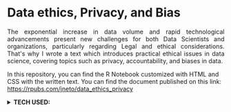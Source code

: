 # Data ethics, Privacy, and Bias

<p align="justify"> The exponential increase in data volume and rapid technological advancements present new challenges for both Data Scientists and organizations, particularly regarding Legal and ethical considerations. That's why I wrote a text which introduces practical ethical issues in data science, covering topics such as privacy, accountability, and biases in data. 

In this repository, you can find the R Notebook customized with HTML and CSS with the written text. You can find the document published on this link: https://rpubs.com/jneto/data_ethics_privacy

<details>
  <summary> <b>TECH USED: </b> </summary>     
  <img src = "https://github.com/netojoao85/icons/blob/main/rmarkdown.svg" alt = "linkedin logo" width = "90" height = "90" /> <img src = "https://github.com/netojoao85/icons/blob/main/html5.svg" alt = "linkedin logo" width = "90" height = "90" /><img src = "https://github.com/netojoao85/icons/blob/main/css3.svg" alt = "linkedin logo" width = "90" height = "90" />
</details>
